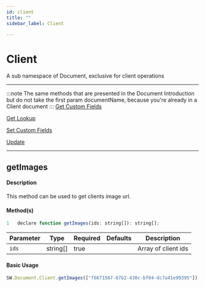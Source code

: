 ```yaml
---
id: client
title: ""
sidebar_label: Client

---
```


# Client

A sub namespace of Document, exclusive for client operations

---

:::note
The same methods that are presented in the Document Introduction but do not take the first param documentName, 
because you're already in a Client document
:::
[Get Custom Fields](../document#getcustomfields)

[Get Lookup](../document#getlookup)

[Set Custom Fields](../document#setcustomfields)

[Update](../document#update)

---

## getImages

#### Description

This method can be used to get clients image url.

#### Method(s)

```javascript
1   declare function getImages(ids: string[]): string[];
```
<table className="custom-table">
    <thead>
        <tr>
            <th>Parameter</th>
            <th>Type</th>
            <th>Required</th>
            <th>Defaults</th>
            <th>Description</th>
        </tr>
    </thead>
    <tbody>
        <tr className="selected">
            <td><code>ids</code></td>
            <td>string[]</td>
            <td>true</td>
            <td></td>
            <td>Array of client ids</td> 
        </tr>
    </tbody>
</table>

#### Basic Usage

```javascript
SW.Document.Client.getImages(["f6671567-67b2-430c-bf04-dc7a41e99395"]);
```
